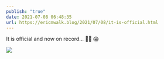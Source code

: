 ```yaml
---
publish: "true"
date: 2021-07-08 06:48:35
url: https://ericmwalk.blog/2021/07/08/it-is-official.html
---
```


It is official and now on record... 🏃‍♂️ 😱

![](https://ericmwalk.blog/uploads/2021/f8db88ac56.jpg)
